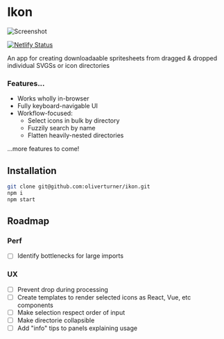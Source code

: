 # Ikon

![Screenshot](https://user-images.githubusercontent.com/21795/98355143-ab96f380-2019-11eb-864d-0db08a5b22d1.png)

[![Netlify Status](https://api.netlify.com/api/v1/badges/99414afd-a15c-4cb6-81d1-0fb1574e71ff/deploy-status)](https://app.netlify.com/sites/heuristic-brown-8c35fc/deploys)

An app for creating downloadaable spritesheets from dragged & dropped individual SVGSs or icon directories

### Features...

- Works wholly in-browser
- Fully keyboard-navigable UI
- Workflow-focused: 
    - Select icons in bulk by directory
    - Fuzzily search by name
    - Flatten heavily-nested directories

...more features to come!

## Installation

```sh
git clone git@github.com:oliverturner/ikon.git
npm i
npm start
```

## Roadmap

### Perf

- [ ] Identify bottlenecks for large imports

### UX

- [ ] Prevent drop during processing
- [ ] Create templates to render selected icons as React, Vue, etc components
- [ ] Make selection respect order of input
- [ ] Make directorie collapsible
- [ ] Add "info" tips to panels explaining usage
